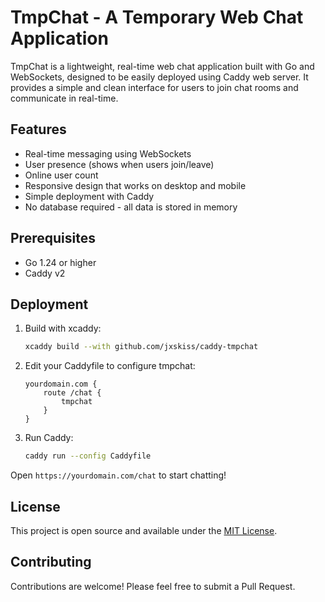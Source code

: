 # TmpChat - A Temporary Web Chat Application

TmpChat is a lightweight, real-time web chat application built with Go and WebSockets, designed to be easily deployed using Caddy web server. It provides a simple and clean interface for users to join chat rooms and communicate in real-time.

## Features

- Real-time messaging using WebSockets
- User presence (shows when users join/leave)
- Online user count
- Responsive design that works on desktop and mobile
- Simple deployment with Caddy
- No database required - all data is stored in memory

## Prerequisites

- Go 1.24 or higher
- Caddy v2

## Deployment

1. Build with xcaddy:
   ```bash
   xcaddy build --with github.com/jxskiss/caddy-tmpchat
   ```

2. Edit your Caddyfile to configure tmpchat:
   ```caddy
   yourdomain.com {
       route /chat {
           tmpchat
       }
   }
   ```

3. Run Caddy:
   ```bash
   caddy run --config Caddyfile
   ```

Open `https://yourdomain.com/chat` to start chatting!

## License

This project is open source and available under the [MIT License](LICENSE).

## Contributing

Contributions are welcome! Please feel free to submit a Pull Request.
